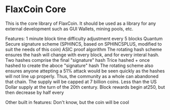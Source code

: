 # FlaxCoin Core
 This is the core library of FlaxCoin. It should be used as a library for any external development such as GUI Wallets, mining pools, etc.

Features:
 1 minute block time
 difficulty adjustment every 5 blocks
 Quantum Secure signature scheme (SPHINCS, based on SPHINCSPLUS, modified to suit the needs of this coin)
 ASIC proof algorithm
  The rotating hash scheme ensures the hash will change with every block, and for every interal hash.
  Two hashes comprise the final "signature" hash
  Trice hashed + once hashed to create the aboce "signature" hash
  The rotating scheme also ensures anyone attepting a 51% attack would be seen quickly as the hashes will not line up properly. Thus, the community as a whole can abandoned that chain.
 The supply will be capped at 7 billion coins. Less than the US Dollar supply at the turn of the 20th century.
 Block rewards begin at250, but then decrease by half every
 
 Other built in features:
  Don't know, but the coin will be cool
